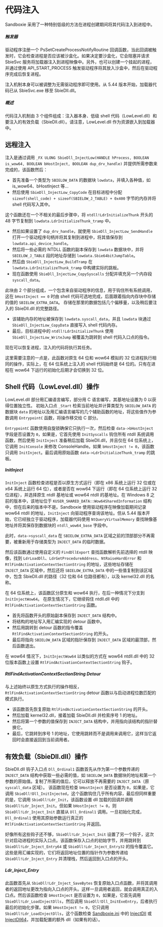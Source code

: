 # 代码注入

Sandboxie 采用了一种特别低级的方法在进程创建期间将其代码注入到进程中。

##### 触发器
驱动程序注册一个 PsSetCreateProcessNotifyRoutine 回调函数，当此回调被触发时，它会检查进程是否应该被沙盒化。如果决定要沙盒化，它会阻塞并请求 SbieSvc 服务将加载器注入到进程映像中。另外，也可以创建一个挂起的进程，并通过使用 API_START_PROCESS 触发驱动程序将其放入沙盒中，然后在驱动程序完成后恢复进程。

注入机制本身可以被调整为无需驱动程序即可使用。从 5.44 版本开始，加载器代码已从 SbieSvc.exe 移至 SbieDll.dll。

##### 概述
代码注入机制由 3 个组件组成：注入器本身、低级 shell 代码（LowLevel.dll）和要注入的有效负载（SbieDll.dll）。请注意，LowLevel.dll 作为资源嵌入到加载器中。

## 远程注入
注入是通过调用 `_FX ULONG SbieDll_InjectLow(HANDLE hProcess, BOOLEAN is_wow64, BOOLEAN bHostInject, BOOLEAN dup_drv_handle)` 并提供所需参数来完成的，该函数然后：

* 首先准备一个类型为 `SBIELOW_DATA` 的数据块 `lowdata`，并填入各种值，如 is_wow64、bHostInject 等...
* 然后使用 `SbieDll_InjectLow_CopyCode` 在目标进程中分配 `sizeof(shell_code) + sizeof(SBIELOW_J_TABLE) + 0x400` 字节的内存并将 shell 代码写入其中。

这个函数还在一个不相关的最后步骤中，将 `ntdll!LdrInitializeThunk` 开头的 48 字节复制到 `lowdata.LdrInitializeThunk_tramp` 中。

* 然后如果设置了 `dup_drv_handle`，就使用 `SbieDll_InjectLow_SendHandle` 打开一个驱动程序句柄并将其复制到进程中，将其值保存到 `lowdata.api_device_handle`。
* 然后将一些必需的 NTDLL 函数的副本保存到 `lowdata` 数据块中，并将 `SBIELOW_J_TABLE` 段的地址存储到 `lowdata.Sbie64bitJumpTable`。
* 然后由 `SbieDll_InjectLow_BuildTramp` 在 `lowdata.LdrInitializeThunk_tramp` 中构建实际的跳板。
* 现在函数使用 `SbieDll_InjectLow_CopySyscalls` 分配并填充另一个内存段 `syscall_data`。

此块由 2 个部分组成，一个包含来自驱动程序的信息，用于钩住所有系统调用，
这在 `bHostInject == 0` 时由 shell 代码可选地完成，后面跟着指向内存块中存储的值的 `SBIELOW_EXTRA_DATA`。
存储在那里的数据包括几个偏移量，以及稍后要注入的 SbieDll.dll 的完整路径。

* 该辅助内存的地址被保存到 `lowdata.syscall_data`，并且 `lowdata` 块通过 `SbieDll_InjectLow_CopyData` 直接写入 shell 代码内存。
* 最后，目标进程中的 `ntdll!LdrInitializeThunk` 使用 `SbieDll_InjectLow_WriteJump` 被覆盖为跳转到 shell 代码入口点的指令。

现在可以恢复进程，注入的代码将执行其任务。

这里需要注意的一点是，此函数对原生 64 位和 wow64 模拟的 32 位进程执行相同的操作，实际上，在 64 位系统上注入的 shell 代码始终是 64 位的。只有在进程在 wow64 下运行的初始化后期才会切换到 32 位。

## Shell 代码（LowLevel.dll）操作

LowLevel.dll 部分用汇编语言编写，部分用 C 语言编写，其基地址设置为 0 以获得位置独立性。
初始入口点 `_Start` 检索当前地址并计算类型为 `SBIELOW_DATA` 的数据块 `data` 的地址以及用汇编语言编写的几个辅助函数的地址，将这些值作为参数调用 `EntrypointC` 函数，将操作移交给 C 部分。

`EntrypointC` 函数使用自旋锁确保它只执行一次，然后检查 `data->bHostInject` 字段是否设置为 `0`，如果是，它首先使用 `InitSyscalls` 钩住所有 ntdll 系统调用函数，然后使用 `InitInject` 准备稍后加载 SbieDll.dll，并且仅在 64 位系统上，它调用 `InitConsole` 来修改 ConsoleHandle。如果 `bHostInject != 0`，该函数只调用 `InitInject`。最后调用原始函数 `data->LdrInitializeThunk_tramp` 的跳板。

##### InitInject

`InitInject` 函数检查进程是否以原生方式运行（即在 x86 系统上运行 32 位或在 x64 系统上运行 64 位），或者是否在 wow64 下运行（即在 64 位系统上运行 32 位进程），并选择原生 ntdll 基地址或 wow64 ntdll 的基地址。在 Windows 8 之前的版本中，该地址位于 `KUSER_SHARED_DATA::Wow64SharedInformation` 结构中，但在后来的版本中不是。Sandboxie 使用驱动程序在映像加载期间记录 wow64 ntdll 的地址，`InitInject` 向驱动程序查询该地址。但从 5.44 版本开始，它已经独立于驱动程序，加载器代码使用 `NtQueryVirtualMemory` 查找映像基地址并将其保存到数据块的 `ntdll_wow64_base` 字段中。

此时，`data->syscall_data` 在 `SBIELOW_EXTRA_DATA` 区域之前的顶部部分不再需要，被重新用于存储类型为 `INJECT_DATA` 的临时数据。

然后该函数通过使用自定义的 `FindDllExport` 查找函数解析先前选择的 ntdll 映像，找到 `LdrLoadDll`、`LdrGetProcedureAddress`、`NtRaiseHardError` 和 `RtlFindActivationContextSectionString` 的地址，这些地址存储在 `INJECT_DATA` 区域中，然后还将 `SBIELOW_EXTRA_DATA` 中的一些值复制到该区域中，包含 SbieDll.dll 的路径（32 位和 64 位路径都有），以及 kernel32.dll 的名称。

在 64 位系统上，该函数区分原生和 wow64 执行，在后一种情况下分支到 `InitInjectWow64`。
在原生情况下，它继续钩住 ntdll.dll 中的 `RtlFindActivationContextSectionString` 函数。

* 首先将函数开头的原始副本保存到 `INJECT_DATA` 结构中。
* 将结构的地址写入用汇编实现的 detour 函数中。
* 然后用跳转到 detour 函数的指令覆盖 `RtlFindActivationContextSectionString` 的开头。
* 最后将指向 `SBIELOW_DATA` 区域的指针保存到 `INJECT_DATA` 区域的最顶部，然后函数退出。

在 wow64 情况下，`InitInjectWow64` 以类似的方式在 wow64 ntdll.dll 中的 32 位版本函数上设置 `RtlFindActivationContextSectionString` 钩子。

##### RtlFindActivationContextSectionString Detour

与上述始终以原生方式执行的操作相反，`RtlFindActivationContextSectionString` detour 函数以与启动进程位数匹配的模式执行。

* 该函数首先恢复原始 `RtlFindActivationContextSectionString` 的开头。
* 然后加载 kernel32.dll，接着加载 SbieDll.dll 并检索序号 1 的地址。
* 然后将第一个参数的值保存到 `INJECT_DATA` 结构中，并用指向该结构的指针替换它。
* 最后，它跳转到序号 1 的地址，它使用跳转而不是调用来调用它，这样当它返回时会直接返回到当前调用者。

## 有效负载（SbieDll.dll）操作

SbieDll.dll 钩子入口点 `Dll_Ordinal1` 函数首先从作为第一个参数传递的 `INJECT_DATA` 结构中获取一些必需的值，如 `SBIELOW_DATA` 数据块的地址和第一个参数的原始值。复制了所需的值后，它可以释放不再需要的 `INJECT_DATA`（原 `syscall_data` 区域）。
该函数现在检查 `bHostInject` 是否设置为 `0`，如果是，它调用 `SbieDll!Dll_InitInjected`，这个函数钩住几乎所有内容，最后但同样重要的是，它调用 `SbieDll!Ldr_Init`，该函数设置 dll 加载的回调并调用 `SbieDll!Ldr_Inject_Init`。但如果 `bHostInject != 0`，则 `SbieDll!Ldr_Inject_Init` 直接从 `Dll_Ordinal1` 调用。一旦初始化完成，`Dll_Ordinal1` 使用其原始参数运行真正的 `RtlFindActivationContextSectionString` 并返回。

好像所有这些钩子还不够，`SbieDll!Ldr_Inject_Init` 设置了另一个钩子，这次针对启动进程的实际入口点。该函数保存入口点的初始字节，并用跳转到 `SbieDll!Ldr_Inject_Entry64` 或 `SbieDll!Ldr_Inject_Entry32` 的指令覆盖它。
这些是用汇编实现的，它们将返回地址位置的指针作为参数传递给 `SbieDll!Ldr_Inject_Entry` 并清理栈，然后返回到入口点的开头。

##### Ldr_Inject_Entry

此函数首先从 `SbieDll!Ldr_Inject_SaveBytes` 恢复原始入口点函数，并将其调用者的返回地址更改为指向入口点的开头。这样一旦调用者返回，就会调用真正的入口点。然后该函数检查 `bHostInject` 是否设置为 `0`，如果是，它首先调用 `SbieDll!Ldr_LoadInjectDlls`，然后调用 `SbieDll!Dll_InitExeEntry`，后者执行最后的初始化步骤。如果 `bHostInject != 0`，它只调用 `SbieDll!Ldr_LoadInjectDlls`，这个函数检查 [Sandboxie.ini](SandboxieIni.md) 中的 [InjectDll](InjectDll.md) 或 [InjectDll64](InjectDll64.md)，并加载配置的额外 dll（如果有的话）。 